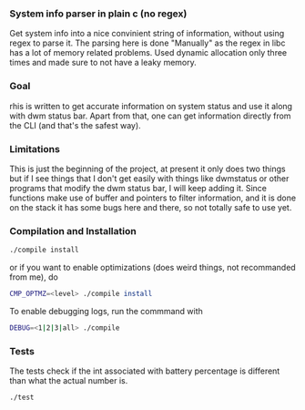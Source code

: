 ### System info parser in plain c (no regex)

Get system info into a nice convinient string of information, without using regex to parse it. The parsing here is done "Manually" as the regex in libc has a lot of memory related problems. Used dynamic allocation only three times and made sure to not have a leaky memory.

### Goal 

rhis is written to get accurate information on system status and use it along with dwm status bar. Apart from that, one can get information directly from the CLI (and that's the safest way). 

### Limitations

This is just the beginning of the project, at present it only does two things but if I see things that I don't get easily with things like dwmstatus or other programs that modify the dwm status bar, I will keep adding it. Since functions make use of buffer and pointers to filter information, and it is done on the stack it has some bugs here and there, so not totally safe to use yet. 
### Compilation and Installation
```bash
./compile install
```
or if you want to enable optimizations (does weird things, not recommanded from me), do 
```bash
CMP_OPTMZ=<level> ./compile install
```
To enable debugging logs, run the commmand with 
```bash
DEBUG=<1|2|3|all> ./compile 
```

### Tests 
The tests check if the int associated with battery percentage is different than what the actual number is.

```bash
./test
```
